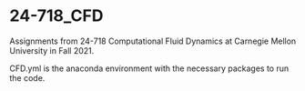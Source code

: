 # 24-718_CFD

Assignments from 24-718 Computational Fluid Dynamics at Carnegie Mellon University in Fall 2021.

CFD.yml is the anaconda environment with the necessary packages to run the code.
